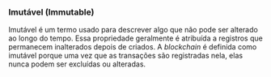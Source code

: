 ### Imutável (Immutable)

Imutável é um termo usado para descrever algo que não pode ser alterado ao longo do tempo. Essa propriedade geralmente é atribuída a registros que permanecem inalterados depois de criados. A _blockchain_ é definida como imutável porque uma vez que as transações são registradas nela, elas nunca podem ser excluídas ou alteradas.